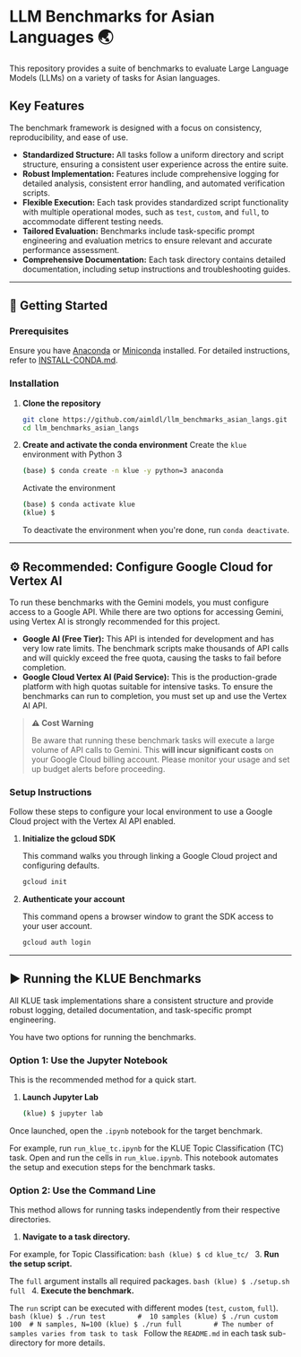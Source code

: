 # LLM Benchmarks for Asian Languages 🌏

This repository provides a suite of benchmarks to evaluate Large Language Models (LLMs) on a variety of tasks for Asian languages.

## Key Features

The benchmark framework is designed with a focus on consistency, reproducibility, and ease of use.

* **Standardized Structure:** All tasks follow a uniform directory and script structure, ensuring a consistent user experience across the entire suite.
* **Robust Implementation:** Features include comprehensive logging for detailed analysis, consistent error handling, and automated verification scripts.
* **Flexible Execution:** Each task provides standardized script functionality with multiple operational modes, such as `test`, `custom`, and `full`, to accommodate different testing needs.
* **Tailored Evaluation:** Benchmarks include task-specific prompt engineering and evaluation metrics to ensure relevant and accurate performance assessment.
* **Comprehensive Documentation:** Each task directory contains detailed documentation, including setup instructions and troubleshooting guides.

---

## 🚀 Getting Started

### Prerequisites

Ensure you have [Anaconda](https://www.anaconda.com/download) or [Miniconda](https://docs.conda.io/en/latest/miniconda.html) installed. For detailed instructions, refer to [INSTALL-CONDA.md](INSTALL-CONDA.md).

### Installation

1.  **Clone the repository**
    ```bash
    git clone https://github.com/aimldl/llm_benchmarks_asian_langs.git
    cd llm_benchmarks_asian_langs
    ```
3.  **Create and activate the conda environment**
   Create the `klue` environment with Python 3
    ```bash
    (base) $ conda create -n klue -y python=3 anaconda
    ```

    Activate the environment
    ```bash
    (base) $ conda activate klue
    (klue) $ 
    ```
    To deactivate the environment when you're done, run `conda deactivate`.

---

## ⚙️ Recommended: Configure Google Cloud for Vertex AI

To run these benchmarks with the Gemini models, you must configure access to a Google API. While there are two options for accessing Gemini, using Vertex AI is strongly recommended for this project.

* **Google AI (Free Tier):** This API is intended for development and has very low rate limits. The benchmark scripts make thousands of API calls and will quickly exceed the free quota, causing the tasks to fail before completion.
* **Google Cloud Vertex AI (Paid Service):** This is the production-grade platform with high quotas suitable for intensive tasks. To ensure the benchmarks can run to completion, you must set up and use the Vertex AI API.

> **⚠️ Cost Warning**
>
> Be aware that running these benchmark tasks will execute a large volume of API calls to Gemini. This **will incur significant costs** on your Google Cloud billing account. Please monitor your usage and set up budget alerts before proceeding.

### Setup Instructions

Follow these steps to configure your local environment to use a Google Cloud project with the Vertex AI API enabled.

1.  **Initialize the gcloud SDK**

    This command walks you through linking a Google Cloud project and configuring defaults.
    ```bash
    gcloud init
    ```

2.  **Authenticate your account**

    This command opens a browser window to grant the SDK access to your user account.
    ```bash
    gcloud auth login
    ```
---

## ▶️ Running the KLUE Benchmarks

All KLUE task implementations share a consistent structure and provide robust logging, detailed documentation, and task-specific prompt engineering.

You have two options for running the benchmarks.

### Option 1: Use the Jupyter Notebook

This is the recommended method for a quick start.

1.  **Launch Jupyter Lab**
    ```bash
    (klue) $ jupyter lab
    ```
Once launched, open the `.ipynb` notebook for the target benchmark. 

For example, run `run_klue_tc.ipynb` for the KLUE Topic Classification (TC) task. Open and run the cells in `run_klue.ipynb`. This notebook automates the setup and execution steps for the benchmark tasks.

### Option 2: Use the Command Line

This method allows for running tasks independently from their respective directories.

1.  **Navigate to a task directory.**

For example, for Topic Classification:
    ```bash
    (klue) $ cd klue_tc/
    ```
3.  **Run the setup script.** 

The `full` argument installs all required packages.
    ```bash
    (klue) $ ./setup.sh full
    ```
4.  **Execute the benchmark.** 

The `run` script can be executed with different modes (`test`, `custom`, `full`).
    ```bash
    (klue) $ ./run test        #  10 samples
    (klue) $ ./run custom 100  # N samples, N=100
    (klue) $ ./run full        # The number of samples varies from task to task
    ```
    Follow the `README.md` in each task sub-directory for more details.
